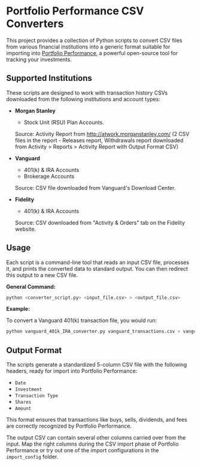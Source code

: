 # Portfolio Performance CSV Converters

This project provides a collection of Python scripts to convert CSV files from various financial institutions into a generic format suitable for importing into [Portfolio Performance](https://www.portfolio-performance.info/en/), a powerful open-source tool for tracking your investments.

## Supported Institutions

These scripts are designed to work with transaction history CSVs downloaded from the following institutions and account types:

*   **Morgan Stanley**
    * Stock Unit (RSU) Plan Accounts. 
   
    Source: Activity Report from http://atwork.morganstanley.com/ (2 CSV files in the report - Releases report, Withdrawals report downloaded from Activity > Reports > Activity Report with Output Format CSV)

*   **Vanguard**
    *   401(k) & IRA Accounts
    *   Brokerage Accounts

    Source: CSV file downloaded from Vanguard's Download Center.
*   **Fidelity**
    *   401(k) & IRA Accounts

    Source: CSV downloaded from "Activity & Orders" tab on the Fidelity website.

## Usage

Each script is a command-line tool that reads an input CSV file, processes it, and prints the converted data to standard output. You can then redirect this output to a new CSV file.

**General Command:**

```bash
python <converter_script.py> <input_file.csv> > <output_file.csv>
```

**Example:**

To convert a Vanguard 401(k) transaction file, you would run:

```bash
python vanguard_401k_IRA_converter.py vanguard_transactions.csv > vanguard_pp_import.csv
```

## Output Format

The scripts generate a standardized 5-column CSV file with the following headers, ready for import into Portfolio Performance:

*   `Date`
*   `Investment`
*   `Transaction Type`
*   `Shares`
*   `Amount`

This format ensures that transactions like buys, sells, dividends, and fees are correctly recognized by Portfolio Performance.

The output CSV can contain several other columns carried over from the input. Map the right columns during the CSV import phase of Portfolio Performance or try out one of the import configurations in the `import_config` folder.
